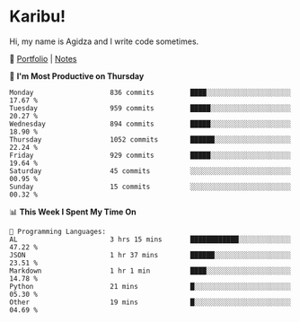 # Karibu!
Hi, my name is Agidza and I write code sometimes.

🫧 [Portfolio](https://lynnagidza.github.io/) | [Notes](https://medium.com/me/stories/public)

<!--START_SECTION:waka-->
📅 **I'm Most Productive on Thursday** 

```text
Monday                   836 commits         ████░░░░░░░░░░░░░░░░░░░░░   17.67 % 
Tuesday                  959 commits         █████░░░░░░░░░░░░░░░░░░░░   20.27 % 
Wednesday                894 commits         █████░░░░░░░░░░░░░░░░░░░░   18.90 % 
Thursday                 1052 commits        ██████░░░░░░░░░░░░░░░░░░░   22.24 % 
Friday                   929 commits         █████░░░░░░░░░░░░░░░░░░░░   19.64 % 
Saturday                 45 commits          ░░░░░░░░░░░░░░░░░░░░░░░░░   00.95 % 
Sunday                   15 commits          ░░░░░░░░░░░░░░░░░░░░░░░░░   00.32 % 
```


📊 **This Week I Spent My Time On** 

```text
💬 Programming Languages: 
AL                       3 hrs 15 mins       ████████████░░░░░░░░░░░░░   47.22 % 
JSON                     1 hr 37 mins        ██████░░░░░░░░░░░░░░░░░░░   23.51 % 
Markdown                 1 hr 1 min          ████░░░░░░░░░░░░░░░░░░░░░   14.78 % 
Python                   21 mins             █░░░░░░░░░░░░░░░░░░░░░░░░   05.30 % 
Other                    19 mins             █░░░░░░░░░░░░░░░░░░░░░░░░   04.69 % 
```


<!--END_SECTION:waka-->
<!--#### 💟 **Digital Swag**
[![@agidza's Holopin board](https://holopin.me/agidza)](https://holopin.io/@agidza)
